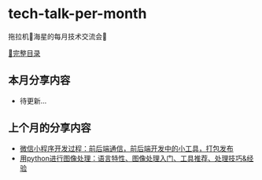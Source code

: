# tech-talk-per-month
拖拉机:tractor:海星的每月技术交流会:speech_balloon:

[:book:完整目录](Contents.md)

## 本月分享内容

- 待更新...


## 上个月的分享内容

- [微信小程序开发过程：前后端通信，前后端开发中的小工具，打包发布](https://github.com/starfish-the-tractor/tech-talk-per-month/projects/1#card-33523393)
- [用python进行图像处理：语言特性、图像处理入门、工具推荐、处理技巧&经验](https://github.com/starfish-the-tractor/tech-talk-per-month/blob/master/2020-03/用python进行图像处理.md)
